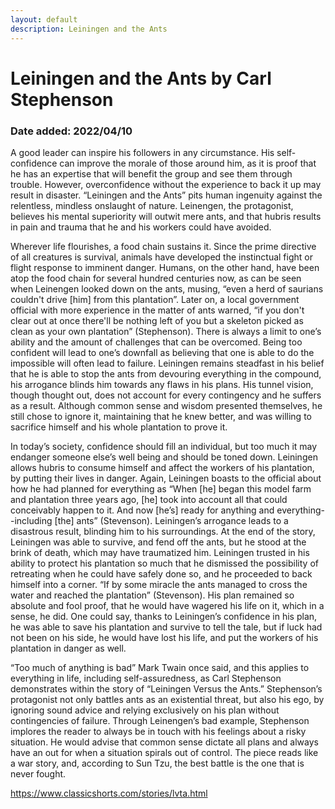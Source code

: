 ```yaml
---
layout: default
description: Leiningen and the Ants
---
```

# Leiningen and the Ants by Carl Stephenson
### Date added: 2022/04/10

A good leader can inspire his followers in any circumstance. His self-confidence can improve the morale of those around him, as it is proof that he has an expertise that will benefit the group and see them through trouble. However, overconfidence without the experience to back it up may result in disaster. “Leiningen and the Ants” pits human ingenuity against the relentless, mindless onslaught of nature. Leinengen, the protagonist, believes his mental superiority will outwit mere ants, and that hubris results in pain and trauma that he and his workers could have avoided.

Wherever life flourishes, a food chain sustains it. Since the prime directive of all creatures is survival, animals have developed the instinctual fight or flight response to imminent danger. Humans, on the other hand, have been atop the food chain for several hundred centuries now, as can be seen when Leinengen looked down on the ants, musing, “even a herd of saurians couldn't drive [him] from this plantation”. Later on, a local government official with more experience in the matter of ants warned, “if you don't clear out at once there'll be nothing left of you  but a skeleton picked as clean as your own plantation” (Stephenson). There is always a limit to one’s ability and the amount of challenges that can be overcomed. Being too confident will lead to one’s downfall as believing that one is able to do the impossible will often lead to failure. Leiningen remains steadfast in his belief that he is able to stop the ants from devouring everything in the compound, his arrogance blinds him towards any flaws in his plans. His tunnel vision, though thought out, does not account for every contingency and he suffers as a result. Although common sense and wisdom presented themselves, he still chose to ignore it, maintaining that he knew better, and was willing to sacrifice himself and his whole plantation to prove it.

In today’s society, confidence should fill an individual, but too much it may endanger someone else’s well being and should be toned down. Leiningen allows hubris to consume himself and affect the workers of his plantation, by putting their lives in danger. Again, Leiningen boasts to the official about how he had planned for everything as “When [he] began this model farm and plantation three years ago, [he] took into account all that could conceivably happen to it. And now [he’s] ready for anything and everything--including [the] ants” (Stevenson). Leiningen’s arrogance leads to a disastrous result, blinding him to his surroundings. At the end of the story, Leiningen was able to survive, and fend off the ants, but he stood at the brink of death, which may have traumatized him. Leiningen trusted in his ability to protect his plantation so much that he dismissed the possibility of retreating when he could have safely done so, and he proceeded to back himself into a corner. “If by some miracle the ants managed to cross the water and reached the plantation” (Stevenson). His plan remained so absolute and fool proof, that he would have wagered his life on it, which in a sense, he did. One could say, thanks to Leiningen’s confidence in his plan, he was able to save his plantation and survive to tell the tale, but if luck had not been on his side, he would have lost his life, and put the workers of his plantation in danger as well.

“Too much of anything is bad” Mark Twain once said, and this applies to everything in life, including self-assuredness, as Carl Stephenson demonstrates within the story of “Leiningen Versus the Ants.” Stephenson’s protagonist not only battles ants as an existential threat, but also his ego, by ignoring sound advice and relying exclusively on his plan without contingencies of failure. Through Leinengen’s bad example, Stephenson implores the reader to always be in touch with his feelings about a risky situation. He would advise that common sense dictate all plans and always have an out for when a situation spirals out of control. The piece reads like a war story, and, according to Sun Tzu, the best battle is the one that is never fought.  

https://www.classicshorts.com/stories/lvta.html